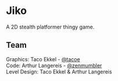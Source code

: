 Jiko
====

A 2D stealth platformer thingy game.


Team
----

Graphics: Taco Ekkel - [@tacoe](http://github.com/tacoe)<br>
Code: Arthur Langereis - [@zenmumbler](http://github.com/zenmumbler)<br>
Level Design: Taco Ekkel & Arthur Langereis
